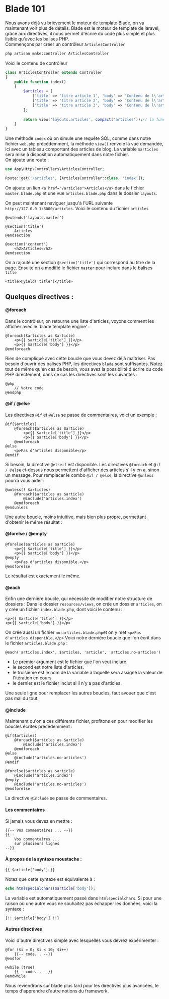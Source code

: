 # Blade 101

Nous avons déjà vu brièvement le moteur de template Blade, on va maintenant voir plus de détails.
Blade est le moteur de template de laravel, grâce aux directives, il nous permet d'écrire du code plus simple et plus lisible qu'avec les balises PHP.  
Commençons par créer un contrôleur `ArticlesController`
```bash
php artisan make:controller ArticlesController
```
Voici le contenu de contrôleur
```php
class ArticlesController extends Controller
{
    public function index()
    {
        $articles = [
            ['title' => 'titre article 1', 'body' => 'Contenu de l\'article 1'],
            ['title' => 'titre article 2', 'body' => 'Contenu de l\'article 2'],
            ['title' => 'titre article 3', 'body' => 'Contenu de l\'article 3'],
        ];
    
        return view('layouts.articles', compact('articles'));// la function compact crée un tableau associatif dont la variable a pour articles et la valeur de la variable est aussi $articles qui est juste en haut
    }
}
```
Une méthode `index` où on simule une requête SQL, comme dans notre fichier `web.php` précédemment, la méthode `view()` renvoie la vue demandée, ici avec un tableau comportant des articles de blog.
La variable `$articles` sera mise à disposition automatiquement dans notre fichier.  
On ajoute une route :
```php
use App\Http\Controllers\ArticlesController;

Route::get('/articles', [ArticlesController::class, 'index']);
```
On ajoute un lien `<a href="/articles">Articles</a>` dans le fichier `master.blade.php` et une vue `articles.blade.php` dans le dossier `layouts`.

On peut maintenant naviguer jusqu'à l'URL suivante `http://127.0.0.1:8000/articles`.
Voici le contenu du fichier `articles`
```blade
@extends('layouts.master')

@section('title')
    Articles
@endsection

@section('content')
    <h2>Articles</h2>
@endsection

```
On a rajouté une section `@section('title')` qui correspond au titre de la page.
Ensuite on a modifié le fichier `master` pour inclure dans le balises `title`
```blade
<title>@yield('title')</title>
```
## Quelques directives :
#### @foreach
Dans le contrôleur, on retourne une liste d'articles, voyons comment les afficher avec le 'blade template engine' :
```blade
@foreach($articles as $article)
    <p>{{ $article['title'] }}</p>
    <p>{{ $article['body'] }}</p>
@endforeach
```
Rien de compliqué avec cette boucle que vous devez déjà maîtriser. Pas besoin d'ouvrir des balises PHP, les directives `blade` sont suffisantes.
Notez tout de même qu'en cas de besoin, vous avez la possibilité d'écrire du code PHP directement, dans ce cas les directives sont les suivantes :
```blade
@php
    // Votre code 
@endphp
```
#### @if / @else
Les directives `@if` et `@else` se passe de commentaires, voici un exemple :
```blade
@if($articles)
    @foreach($articles as $article)
        <p>{{ $article['title'] }}</p>
        <p>{{ $article['body'] }}</p>
    @endforeach
@else
    <p>Pas d'articles disponible</p>
@endif
```
Si besoin, la directive `@elseif` est disponible.
Les directives `@foreach` et `@if / @else` ci-dessus nous permettent d'afficher des articles s'il y en a, sinon un message.
Pour remplacer le combo `@if / @else`, la directive `@unless` pourra vous aider :
```blade
@unless(! $articles)
    @foreach($articles as $article)
        @include('articles.index')
    @endforeach
@endunless
```

Une autre boucle, moins intuitive, mais bien plus propre, permettant d'obtenir le même résultat :
#### @forelse / @empty
```blade
@forelse($articles as $article)
    <p>{{ $article['title'] }}</p>
    <p>{{ $article['body'] }}</p>
@empty
    <p>Pas d'articles disponible.</p>
@endforelse
```
Le résultat est exactement le même.

#### @each
Enfin une dernière boucle, qui nécessite de modifier notre structure de dossiers :
Dans le dossier `resources/views`, on crée un dossier `articles`, on y crée un fichier `index.blade.php`, dont voici le contenu :
```blade
<p>{{ $article['title'] }}</p>
<p>{{ $article['body'] }}</p>
```
On crée aussi un fichier `no-articles.blade.php`et on y met `<p>Pas d'articles disponible.</p>`
Voici notre dernière boucle que l'on  écrit dans le fichier `articles.blade.php` :
```blade
@each('articles.index', $articles, 'article', 'articles.no-articles')
```
- Le premier argument est le fichier que l'on veut inclure.
- le second est notre liste d'articles.
- le troisième est le nom de la variable à laquelle sera assigné la valeur de l'itération en cours.
- le dernier est le fichier inclut si il n'y a pas d'articles.

Une seule ligne pour remplacer les autres boucles, faut avouer que c'est pas mal du tout. 

#### @include
Maintenant qu'on a ces différents fichier, profitons en pour modifier les boucles écrites précédemment :
```blade
@if($articles)
    @foreach($articles as $article)
        @include('articles.index')
    @endforeach
@else
    @include('articles.no-articles')
@endif

@forelse($articles as $article)
    @include('articles.index')
@empty
    @include('articles.no-articles')
@endforelse
```
La directive `@include` se passe de commentaires.
 #### Les commentaires
Si jamais vous devez en mettre :
```blade
{{-- Vos commentaires ... --}}
{{-- 
    Vos commentaires ...
    sur plusieurs lignes
--}}
```

#### À propos de la syntaxe moustache :
```blade
{{ $article['body'] }}
```
Notez que cette syntaxe est équivalente à :
```php
echo htmlspecialchars($article['body']);
```
La variable est automatiquement passé dans `htmlspecialchars`.
Si pour une raison où une autre vous ne souhaitez pas échapper les données, voici la syntaxe :
```blade
{!! $article['body'] !!}
```

#### Autres directives
Voici d'autre directives simple avec lesquelles vous devrez expérimenter : 
```blade
@for ($i = 0; $i < 10; $i++)
    {{-- code... --}}
@endfor

@while (true)
    {{-- code... --}}
@endwhile
```
Nous reviendrons sur blade plus tard pour les directives plus avancées, le temps d'apprendre d'autre notions du framework.
